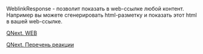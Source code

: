 
WeblinkResponse - позволит показать в web-ссылке любой контент. Например вы можете сгенерировать html-разметку и показать этот html в вашей web-ссылке.



[QNext. WEB](/docs-test/ph/QNext-admin-web-about-09-11)

[QNext. Перечень реакции](/docs-test/ph/QNext-admin-reaction-about-05-01)